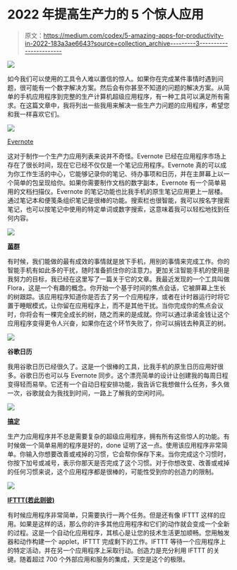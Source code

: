 # 2022 年提高生产力的 5 个惊人应用

> 原文：<https://medium.com/codex/5-amazing-apps-for-productivity-in-2022-183a3ae6643?source=collection_archive---------3----------------------->

![](img/2cdfcb456738789013e5c6f6e308fa0a.png)

如今我们可以使用的工具令人难以置信的惊人。如果你在完成某件事情时遇到问题，很可能有一个数字解决方案。然后会有你甚至不知道的问题的解决方案。从简单的手机应用程序到完整的生产计算机超级应用程序，有一种工具可以满足所有需求。在这篇文章中，我将列出一些我用来解决一些生产力问题的应用程序，希望您和我一样喜欢它们。

![](img/bca3566d3d51162509c8f0835820eac6.png)

[Evernote](https://evernote.com/)

这对于制作一个生产力应用列表来说并不奇怪。Evernote 已经在应用程序市场上存在了很长时间，现在它已经不仅仅是一个笔记应用程序。Evernote 真的可以成为你工作生活的中心，它能够记录你的笔记、待办事项和日历，并在主屏幕上以一个简单的包呈现给你。如果你需要制作文档的数字副本，Evernote 有一个简单易用的文档扫描仪。Evernote 的笔记功能也比我手机的原生笔记应用更上一层楼。通过笔记本和便笺条组织笔记是很棒的功能。搜索栏也很智能，我可以按名字搜索笔记，也可以按笔记中使用的特定单词或数字搜索，这意味着我可以轻松地找到任何内容。

![](img/d7a7b83b47107565caa52ee013d346c0.png)

[**菌群**](https://flora.appfinca.com/en/)

有时候，我们能做的最有成效的事情就是放下手机，用别的事情来完成工作。你的智能手机有如此多的干扰，随时准备抓住你的注意力。更加关注智能手机的使用是我努力的目标，我已经在这里写了一篇关于它的文章。我最近发现的一个工具叫做 Flora，这是一个有趣的概念。你开始一个基于时间的焦点会话，它被屏幕上生长的树跟踪。该应用程序知道你是否去了另一个应用程序，或者在计时器运行时将它置于睡眠模式，让你留在应用程序上，而不是其他干扰。当你完成你的焦点会议时，你将会有一棵完全成长的树，随之而来的是成就。你可以通过承诺金钱让这个应用程序变得更令人兴奋，如果你在这个环节失败了，你可以捐钱去种真正的树。

![](img/310498acb5cbcc507a9010cc337f8793.png)

**谷歌日历**

我用谷歌日历已经很久了。这是一个很棒的工具，比我手机的原生日历应用好很多。谷歌日历也可以与 Evernote 同步。这个漂亮简单的设计让创建我的每周日程变得轻而易举。它还有一个自动日程安排功能，我告诉它我想做什么任务，多久做一次，谷歌就会为我找到时间，一路上了解我的空闲时间。

![](img/5a647e47d0edb127f952e93e1593e5d3.png)

[**搞定**](https://thedoneapp.com/)

生产力应用程序并不总是需要复杂的超级应用程序，拥有所有这些惊人的功能。有时候做一个简单易用的程序是好的，done 证明了这一点。使用该应用程序非常简单。你输入你想要改善或戒掉的习惯，它会帮你保存下来。当你完成这个习惯时，你按下加号或减号，表示你那天是否完成了这个习惯。对于你想改变、改善或戒掉的任何习惯来说，这个应用程序都是很棒的，可能性受到你的创造力的限制。

![](img/24f1b48e60eeba242570c23418308e1e.png)

[**IFTTT(若此则彼)**](https://ifttt.com/)

有时候应用程序非常简单，只需要执行一两个任务。但是还有像 IFTTT 这样的应用。如果是这样的话，那么你的许多其他应用程序和它们的动作就会变成一个全新的过程。这是一个自动化应用程序，其核心是让您的技术生活更加顺畅。您用触发器和动作构建一个 applet，IFTTT 完成剩下的工作。IFTTT 等待一个应用程序上的特定活动，并在另一个应用程序上采取行动。创造力是充分利用 IFTTT 的关键。随着超过 700 个外部应用和服务的集成，天空是这个的极限。